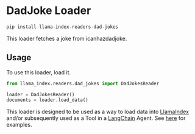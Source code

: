 # DadJoke Loader

```bash
pip install llama-index-readers-dad-jokes
```

This loader fetches a joke from icanhazdadjoke.

## Usage

To use this loader, load it.

```python
from llama_index.readers.dad_jokes import DadJokesReader

loader = DadJokesReader()
documents = loader.load_data()
```

This loader is designed to be used as a way to load data into [LlamaIndex](https://github.com/run-llama/llama_index/tree/main/llama_index) and/or subsequently used as a Tool in a [LangChain](https://github.com/hwchase17/langchain) Agent. See [here](https://github.com/emptycrown/llama-hub/tree/main) for examples.
